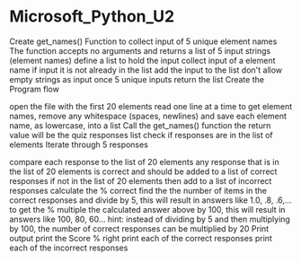 # Microsoft_Python_U2
Create get_names() Function to collect input of 5 unique element names
The function accepts no arguments and returns a list of 5 input strings (element names)
define a list to hold the input
collect input of a element name
if input it is not already in the list add the input to the list
don't allow empty strings as input
once 5 unique inputs return the list
Create the Program flow

open the file with the first 20 elements
read one line at a time to get element names, remove any whitespace (spaces, newlines) and save each element name, as lowercase, into a list
Call the get_names() function
the return value will be the quiz responses list
check if responses are in the list of elements
Iterate through 5 responses

compare each response to the list of 20 elements
any response that is in the list of 20 elements is correct and should be added to a list of correct responses
if not in the list of 20 elements then add to a list of incorrect responses
calculate the % correct
find the the number of items in the correct responses and divide by 5, this will result in answers like 1.0, .8, .6,...
to get the % multiple the calculated answer above by 100, this will result in answers like 100, 80, 60...
hint: instead of dividing by 5 and then multiplying by 100, the number of correct responses can be multiplied by 20
Print output
print the Score % right
print each of the correct responses
print each of the incorrect responses

